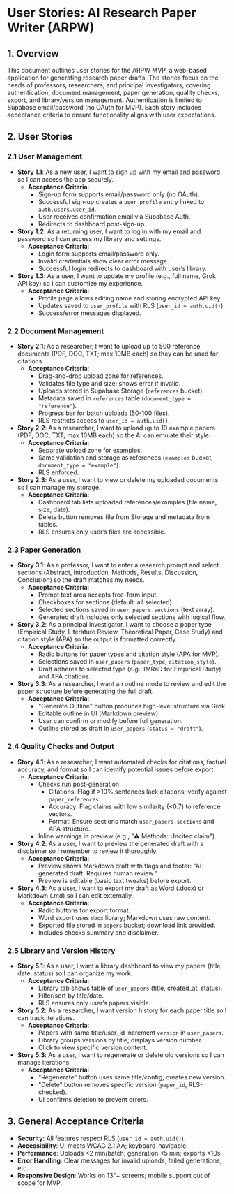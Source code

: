 # User Stories: AI Research Paper Writer (ARPW)

## 1. Overview
This document outlines user stories for the ARPW MVP, a web-based application for generating research paper drafts. The stories focus on the needs of professors, researchers, and principal investigators, covering authentication, document management, paper generation, quality checks, export, and library/version management. Authentication is limited to Supabase email/password (no OAuth for MVP). Each story includes acceptance criteria to ensure functionality aligns with user expectations.

## 2. User Stories
### 2.1 User Management
- **Story 1.1**: As a new user, I want to sign up with my email and password so I can access the app securely.
  - **Acceptance Criteria**:
    - Sign-up form supports email/password only (no OAuth).
    - Successful sign-up creates a `user_profile` entry linked to `auth.users.user_id`.
    - User receives confirmation email via Supabase Auth.
    - Redirects to dashboard post-sign-up.
- **Story 1.2**: As a returning user, I want to log in with my email and password so I can access my library and settings.
  - **Acceptance Criteria**:
    - Login form supports email/password only.
    - Invalid credentials show clear error message.
    - Successful login redirects to dashboard with user’s library.
- **Story 1.3**: As a user, I want to update my profile (e.g., full name, Grok API key) so I can customize my experience.
  - **Acceptance Criteria**:
    - Profile page allows editing name and storing encrypted API key.
    - Updates saved to `user_profile` with RLS (`user_id = auth.uid()`).
    - Success/error messages displayed.

### 2.2 Document Management
- **Story 2.1**: As a researcher, I want to upload up to 500 reference documents (PDF, DOC, TXT; max 10MB each) so they can be used for citations.
  - **Acceptance Criteria**:
    - Drag-and-drop upload zone for references.
    - Validates file type and size; shows error if invalid.
    - Uploads stored in Supabase Storage (`references` bucket).
    - Metadata saved in `references` table (`document_type = "reference"`).
    - Progress bar for batch uploads (50-100 files).
    - RLS restricts access to `user_id = auth.uid()`.
- **Story 2.2**: As a researcher, I want to upload up to 10 example papers (PDF, DOC, TXT; max 10MB each) so the AI can emulate their style.
  - **Acceptance Criteria**:
    - Separate upload zone for examples.
    - Same validation and storage as references (`examples` bucket, `document_type = "example"`).
    - RLS enforced.
- **Story 2.3**: As a user, I want to view or delete my uploaded documents so I can manage my storage.
  - **Acceptance Criteria**:
    - Dashboard tab lists uploaded references/examples (file name, size, date).
    - Delete button removes file from Storage and metadata from tables.
    - RLS ensures only user’s files are accessible.

### 2.3 Paper Generation
- **Story 3.1**: As a professor, I want to enter a research prompt and select sections (Abstract, Introduction, Methods, Results, Discussion, Conclusion) so the draft matches my needs.
  - **Acceptance Criteria**:
    - Prompt text area accepts free-form input.
    - Checkboxes for sections (default: all selected).
    - Selected sections saved in `user_papers.sections` (text array).
    - Generated draft includes only selected sections with logical flow.
- **Story 3.2**: As a principal investigator, I want to choose a paper type (Empirical Study, Literature Review, Theoretical Paper, Case Study) and citation style (APA) so the output is formatted correctly.
  - **Acceptance Criteria**:
    - Radio buttons for paper types and citation style (APA for MVP).
    - Selections saved in `user_papers` (`paper_type`, `citation_style`).
    - Draft adheres to selected type (e.g., IMRaD for Empirical Study) and APA citations.
- **Story 3.3**: As a researcher, I want an outline mode to review and edit the paper structure before generating the full draft.
  - **Acceptance Criteria**:
    - "Generate Outline" button produces high-level structure via Grok.
    - Editable outline in UI (Markdown preview).
    - User can confirm or modify before full generation.
    - Outline stored as draft in `user_papers` (`status = "draft"`).

### 2.4 Quality Checks and Output
- **Story 4.1**: As a researcher, I want automated checks for citations, factual accuracy, and format so I can identify potential issues before export.
  - **Acceptance Criteria**:
    - Checks run post-generation:
      - Citations: Flag if >10% sentences lack citations; verify against `paper_references`.
      - Accuracy: Flag claims with low similarity (<0.7) to reference vectors.
      - Format: Ensure sections match `user_papers.sections` and APA structure.
    - Inline warnings in preview (e.g., "⚠ Methods: Uncited claim").
- **Story 4.2**: As a user, I want to preview the generated draft with a disclaimer so I remember to review it thoroughly.
  - **Acceptance Criteria**:
    - Preview shows Markdown draft with flags and footer: "AI-generated draft. Requires human review."
    - Preview is editable (basic text tweaks) before export.
- **Story 4.3**: As a user, I want to export my draft as Word (.docx) or Markdown (.md) so I can edit externally.
  - **Acceptance Criteria**:
    - Radio buttons for export format.
    - Word export uses `docx` library; Markdown uses raw content.
    - Exported file stored in `papers` bucket; download link provided.
    - Includes checks summary and disclaimer.

### 2.5 Library and Version History
- **Story 5.1**: As a user, I want a library dashboard to view my papers (title, date, status) so I can organize my work.
  - **Acceptance Criteria**:
    - Library tab shows table of `user_papers` (title, created_at, status).
    - Filter/sort by title/date.
    - RLS ensures only user’s papers visible.
- **Story 5.2**: As a researcher, I want version history for each paper title so I can track iterations.
  - **Acceptance Criteria**:
    - Papers with same title/user_id increment `version` in `user_papers`.
    - Library groups versions by title; displays version number.
    - Click to view specific version content.
- **Story 5.3**: As a user, I want to regenerate or delete old versions so I can manage iterations.
  - **Acceptance Criteria**:
    - "Regenerate" button uses same title/config; creates new version.
    - "Delete" button removes specific version (`paper_id`, RLS-checked).
    - UI confirms deletion to prevent errors.

## 3. General Acceptance Criteria
- **Security**: All features respect RLS (`user_id = auth.uid()`).
- **Accessibility**: UI meets WCAG 2.1 AA; keyboard-navigable.
- **Performance**: Uploads <2 min/batch; generation <5 min; exports <10s.
- **Error Handling**: Clear messages for invalid uploads, failed generations, etc.
- **Responsive Design**: Works on 13"+ screens; mobile support out of scope for MVP.